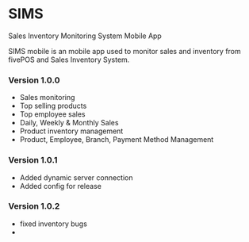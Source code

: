 # SIMS

Sales Inventory Monitoring System Mobile App

SIMS mobile is an mobile app used to monitor sales and inventory from fivePOS and Sales Inventory System.

### Version 1.0.0

- Sales monitoring
- Top selling products
- Top employee sales
- Daily, Weekly & Monthly Sales
- Product inventory management
- Product, Employee, Branch, Payment Method Management

### Version 1.0.1

- Added dynamic server connection
- Added config for release

### Version 1.0.2

- fixed inventory bugs
- 
